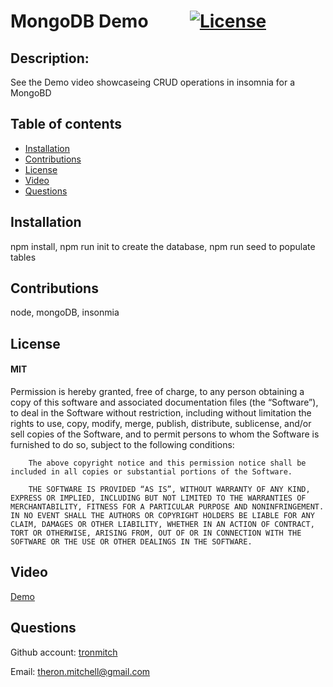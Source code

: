 # MongoDB Demo &nbsp;&nbsp;&nbsp;&nbsp;&nbsp;&nbsp;&nbsp;&nbsp;&nbsp;[![License](https://img.shields.io/badge/License-MIT-yellow.svg)](https://opensource.org/licenses/MIT)

## Description: 
See the Demo video showcaseing CRUD operations in insomnia for a MongoBD 

 ## Table of contents
 * [Installation](#installation)
 * [Contributions](#contributions)
 * [License](#license)
 * [Video](#video)
 * [Questions](#questions)
## Installation
npm install, npm run init to create the database, npm run seed to populate tables


## Contributions
node, mongoDB, insonmia

## License
#### MIT
Permission is hereby granted, free of charge, to any person obtaining a copy of this software and associated documentation files (the “Software”), to deal in the Software without restriction, including without limitation the rights to use, copy, modify, merge, publish, distribute, sublicense, and/or sell copies of the Software, and to permit persons to whom the Software is furnished to do so, subject to the following conditions:

        The above copyright notice and this permission notice shall be included in all copies or substantial portions of the Software.
        
        THE SOFTWARE IS PROVIDED “AS IS”, WITHOUT WARRANTY OF ANY KIND, EXPRESS OR IMPLIED, INCLUDING BUT NOT LIMITED TO THE WARRANTIES OF MERCHANTABILITY, FITNESS FOR A PARTICULAR PURPOSE AND NONINFRINGEMENT. IN NO EVENT SHALL THE AUTHORS OR COPYRIGHT HOLDERS BE LIABLE FOR ANY CLAIM, DAMAGES OR OTHER LIABILITY, WHETHER IN AN ACTION OF CONTRACT, TORT OR OTHERWISE, ARISING FROM, OUT OF OR IN CONNECTION WITH THE SOFTWARE OR THE USE OR OTHER DEALINGS IN THE SOFTWARE.

## Video
[Demo](https://cds-catalog-static.s3-us-west-2.amazonaws.com/domains/test/theron/mongodb.mp4)

## Questions
Github account: [tronmitch](https://github.com/tronmitch)

Email: [theron.mitchell@gmail.com](theron.mitchell@gmail.com)

